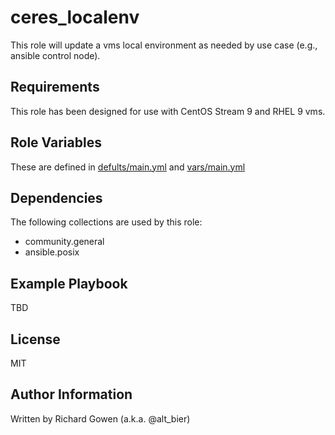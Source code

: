 ceres_localenv
============

This role will update a vms local environment as needed by use case (e.g., ansible control node).

Requirements
------------

This role has been designed for use with CentOS Stream 9 and RHEL 9 vms.

Role Variables
--------------

These are defined in [defults/main.yml](defults/main.yml) and [vars/main.yml](vars/main.yml)

Dependencies
------------

The following collections are used by this role:
*  community.general
*  ansible.posix

Example Playbook
----------------

TBD

License
-------

MIT

Author Information
------------------

Written by Richard Gowen (a.k.a. @alt_bier)
